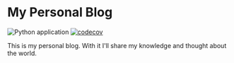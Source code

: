 # My Personal Blog

![Python application](https://github.com/Riverfount/blog/workflows/Python%20application/badge.svg)
[![codecov](https://codecov.io/gh/Riverfount/blog/branch/main/graph/badge.svg?token=RG90JZ6BLJ)](https://codecov.io/gh/Riverfount/blog)

This is my personal blog. With it I'll share my knowledge and thought about the world.
